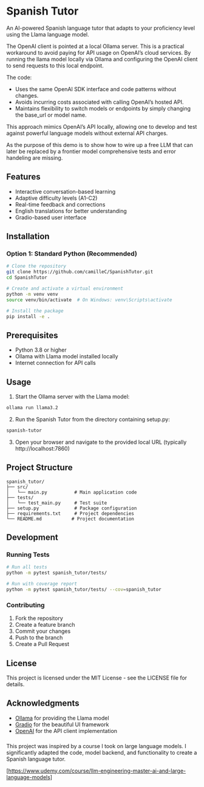 # Spanish Tutor

An AI-powered Spanish language tutor that adapts to your proficiency level using the Llama language model.

The OpenAI client is pointed at a local Ollama server. This is a practical workaround to avoid paying for API usage on OpenAI’s cloud services.
By running the llama model locally via Ollama and configuring the OpenAI client to send requests to this local endpoint.

The code:
- Uses the same OpenAI SDK interface and code patterns without changes.
- Avoids incurring costs associated with calling OpenAI’s hosted API.
- Maintains flexibility to switch models or endpoints by simply changing the base_url or model name.

This approach mimics OpenAI’s API locally, allowing one to develop and test against powerful language models without external API charges.

As the purpose of this demo is to show how to wire up a free LLM that can later be replaced by a frontier model comprehensive tests and error handeling are missing.


## Features

- Interactive conversation-based learning
- Adaptive difficulty levels (A1-C2)
- Real-time feedback and corrections
- English translations for better understanding
- Gradio-based user interface



## Installation

### Option 1: Standard Python (Recommended)

```bash
# Clone the repository
git clone https://github.com/camilleC/SpanishTutor.git
cd SpanishTutor

# Create and activate a virtual environment
python -m venv venv
source venv/bin/activate  # On Windows: venv\Scripts\activate

# Install the package
pip install -e .
```

## Prerequisites

- Python 3.8 or higher
- Ollama with Llama model installed locally
- Internet connection for API calls

## Usage

1. Start the Ollama server with the Llama model:
```bash
ollama run llama3.2
```

2. Run the Spanish Tutor from the directory containing setup.py:
```bash
spanish-tutor
```

3. Open your browser and navigate to the provided local URL (typically http://localhost:7860)

## Project Structure

```
spanish_tutor/
├── src/
│   └── main.py          # Main application code
├── tests/
│   └── test_main.py     # Test suite
├── setup.py             # Package configuration
├── requirements.txt     # Project dependencies
└── README.md           # Project documentation
```

## Development

### Running Tests

```bash
# Run all tests
python -m pytest spanish_tutor/tests/

# Run with coverage report
python -m pytest spanish_tutor/tests/ --cov=spanish_tutor
```

### Contributing

1. Fork the repository
2. Create a feature branch
3. Commit your changes
4. Push to the branch
5. Create a Pull Request

## License

This project is licensed under the MIT License - see the LICENSE file for details.

## Acknowledgments

- [Ollama](https://ollama.ai/) for providing the Llama model
- [Gradio](https://gradio.app/) for the beautiful UI framework
- [OpenAI](https://openai.com/) for the API client implementation

###
This project was inspired by a course I took on large language models. 
I significantly adapted the code, model backend, and functionality to create a Spanish language tutor.

[https://www.udemy.com/course/llm-engineering-master-ai-and-large-language-models]